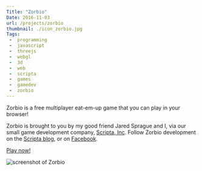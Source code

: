 ```yaml
---
Title: "Zorbio"
Date: 2016-11-03
url: /projects/zorbio
thumbnail: ./icon_zorbio.jpg
Tags:
 -  programming
 -  javascript
 -  threejs
 -  webgl
 -  3d
 -  web
 -  scripta
 -  games
 -  gamedev
 -  zorbio
---
```


Zorbio is a free multiplayer eat-em-up game that you can play in your browser!

Zorbio is brought to you by my good friend Jared Sprague and I, via our small game development company, [Scripta, Inc][scripta]. Follow Zorbio development on the [Scripta blog][scripta], or on [Facebook][fb].

<p class="text-center"><a class="btn btn-default btn-lg" href="http://zor.bio">Play now!</a></p>

<img src="{filename}/static/images/projects/icon_zorbio.jpg" alt="screenshot of Zorbio" />

[fb]: https://www.facebook.com/zorbio/
[scripta]: http://scripta.co/
[mwcz]: https://twitter.com/mwcz/
[jared]: https://twitter.com/caramelcode/
